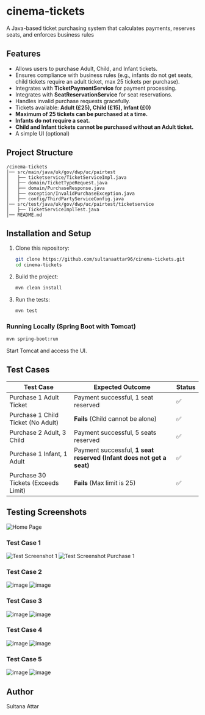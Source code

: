 # cinema-tickets
A Java-based ticket purchasing system that calculates payments, reserves seats, and enforces business rules

## Features
- Allows users to purchase Adult, Child, and Infant tickets.
- Ensures compliance with business rules (e.g., infants do not get seats, child tickets require an adult ticket, max 25 tickets per purchase).
- Integrates with **TicketPaymentService** for payment processing.
- Integrates with **SeatReservationService** for seat reservations.
- Handles invalid purchase requests gracefully.
- Tickets available: **Adult (£25), Child (£15), Infant (£0)**
- **Maximum of 25 tickets can be purchased at a time.**
- **Infants do not require a seat.**
- **Child and Infant tickets cannot be purchased without an Adult ticket.**
- A simple UI (optional)

## Project Structure
```
/cinema-tickets
│── src/main/java/uk/gov/dwp/uc/pairtest
│   ├── ticketservice/TicketServiceImpl.java
│   ├── domain/TicketTypeRequest.java
│   ├── domain/PurchaseResponse.java
│   ├── exception/InvalidPurchaseException.java
│   ├── config/ThirdPartyServiceConfig.java
│── src/test/java/uk/gov/dwp/uc/pairtest/ticketservice
│   ├── TicketServiceImplTest.java
│── README.md
```

## Installation and Setup
1. Clone this repository:
   ```bash
   git clone https://github.com/sultanaattar96/cinema-tickets.git
   cd cinema-tickets
   ```
2. Build the project:
   ```bash
   mvn clean install
   ```
3. Run the tests:
   ```bash
   mvn test
   ```
### Running Locally (Spring Boot with Tomcat)
```sh
mvn spring-boot:run
```
Start Tomcat and access the UI.

## Test Cases

| Test Case | Expected Outcome | Status |
|-----------|----------------|--------|
| Purchase 1 Adult Ticket | Payment successful, 1 seat reserved | ✅ |
| Purchase 1 Child Ticket (No Adult) | **Fails** (Child cannot be alone) | ✅ |
| Purchase 2 Adult, 3 Child | Payment successful, 5 seats reserved | ✅ |
| Purchase 1 Infant, 1 Adult | Payment successful, **1 seat reserved (Infant does not get a seat)** | ✅ |
| Purchase 30 Tickets (Exceeds Limit) | **Fails** (Max limit is 25) | ✅ |

## Testing Screenshots

![Home Page](https://github.com/user-attachments/assets/7588a6de-5b16-4443-934f-758b334d8a1c)

### Test Case 1
![Test Screenshot 1](https://github.com/user-attachments/assets/74d4b2f0-415d-4f52-aa10-7b9b9efa2fad)
![Test Screenshot Purchase 1](https://github.com/user-attachments/assets/d6c9f106-d50a-4d3f-8683-05c6734471dd)

### Test Case 2
![image](https://github.com/user-attachments/assets/861f4044-5ce2-468a-be8c-60c1159b5946)
![image](https://github.com/user-attachments/assets/ee034344-c22b-4312-bbfa-01a4c7cedebd)

### Test Case 3
![image](https://github.com/user-attachments/assets/dc93db2d-1042-459d-a38c-c573525a12b8)
![image](https://github.com/user-attachments/assets/2c1f634a-696c-4ef6-bf86-503fdfc9578a)

### Test Case 4
![image](https://github.com/user-attachments/assets/4a7d2592-76f6-4092-902d-db47ca54d235)
![image](https://github.com/user-attachments/assets/ee7de565-070a-41b3-ba0a-6b76ba951941)

### Test Case 5
![image](https://github.com/user-attachments/assets/949468ee-c7cd-4536-8e31-db92d9cc4f84)
![image](https://github.com/user-attachments/assets/a1b1968b-6a66-42d9-81ef-4816aee5c7bc)

## Author
Sultana Attar
